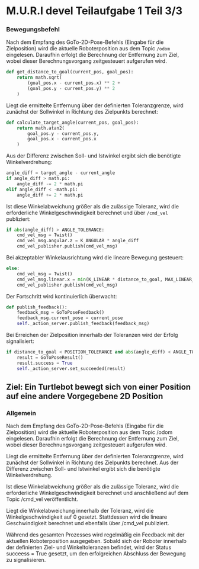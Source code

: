 # M.U.R.I devel Teilaufgabe 1 Teil 3/3

### Bewegungsbefehl
Nach dem Empfang des GoTo-2D-Pose-Befehls (Eingabe für die Zielposition) wird die aktuelle Roboterposition aus dem Topic `/odom` eingelesen.
Daraufhin erfolgt die Berechnung der Entfernung zum Ziel, wobei dieser Berechnungsvorgang zeitgesteuert aufgerufen wird.

```python
def get_distance_to_goal(current_pos, goal_pos):
    return math.sqrt(
        (goal_pos.x - current_pos.x) ** 2 + 
        (goal_pos.y - current_pos.y) ** 2
    )
```

Liegt die ermittelte Entfernung über der definierten Toleranzgrenze, wird zunächst der Sollwinkel in Richtung des Zielpunkts berechnet:

```python
def calculate_target_angle(current_pos, goal_pos):
    return math.atan2(
        goal_pos.y - current_pos.y,
        goal_pos.x - current_pos.x
    )
```

Aus der Differenz zwischen Soll- und Istwinkel ergibt sich die benötigte Winkelverdrehung:

```python
angle_diff = target_angle - current_angle
if angle_diff > math.pi:
    angle_diff -= 2 * math.pi
elif angle_diff < -math.pi:
    angle_diff += 2 * math.pi
```

Ist diese Winkelabweichung größer als die zulässige Toleranz, wird die erforderliche Winkelgeschwindigkeit berechnet und über `/cmd_vel` publiziert:

```python
if abs(angle_diff) > ANGLE_TOLERANCE:
    cmd_vel_msg = Twist()
    cmd_vel_msg.angular.z = K_ANGULAR * angle_diff
    cmd_vel_publisher.publish(cmd_vel_msg)
```

Bei akzeptabler Winkelausrichtung wird die lineare Bewegung gesteuert:

```python
else:
    cmd_vel_msg = Twist()
    cmd_vel_msg.linear.x = min(K_LINEAR * distance_to_goal, MAX_LINEAR_SPEED)
    cmd_vel_publisher.publish(cmd_vel_msg)
```

Der Fortschritt wird kontinuierlich überwacht:

```python
def publish_feedback():
    feedback_msg = GoToPoseFeedback()
    feedback_msg.current_pose = current_pose
    self._action_server.publish_feedback(feedback_msg)
```

Bei Erreichen der Zielposition innerhalb der Toleranzen wird der Erfolg signalisiert:

```python
if distance_to_goal < POSITION_TOLERANCE and abs(angle_diff) < ANGLE_TOLERANCE:
    result = GoToPoseResult()
    result.success = True
    self._action_server.set_succeeded(result)
```

## Ziel: Ein Turtlebot bewegt sich von einer Position auf eine andere Vorgegebene 2D Position
### Allgemein
Nach dem Empfang des GoTo-2D-Pose-Befehls (Eingabe für die Zielposition) wird die aktuelle Roboterposition aus dem Topic /odom eingelesen. Daraufhin erfolgt die Berechnung der Entfernung zum Ziel, wobei dieser Berechnungsvorgang zeitgesteuert aufgerufen wird.

Liegt die ermittelte Entfernung über der definierten Toleranzgrenze, wird zunächst der Sollwinkel in Richtung des Zielpunkts berechnet. Aus der Differenz zwischen Soll- und Istwinkel ergibt sich die benötigte Winkelverdrehung.

Ist diese Winkelabweichung größer als die zulässige Toleranz, wird die erforderliche Winkelgeschwindigkeit berechnet und anschließend auf dem Topic /cmd_vel veröffentlicht.

Liegt die Winkelabweichung innerhalb der Toleranz, wird die Winkelgeschwindigkeit auf 0 gesetzt. Stattdessen wird die lineare Geschwindigkeit berechnet und ebenfalls über /cmd_vel publiziert.

Während des gesamten Prozesses wird regelmäßig ein Feedback mit der aktuellen Roboterposition ausgegeben. Sobald sich der Roboter innerhalb der definierten Ziel- und Winkeltoleranzen befindet, wird der Status succeess = True gesetzt, um den erfolgreichen Abschluss der Bewegung zu signalisieren.

